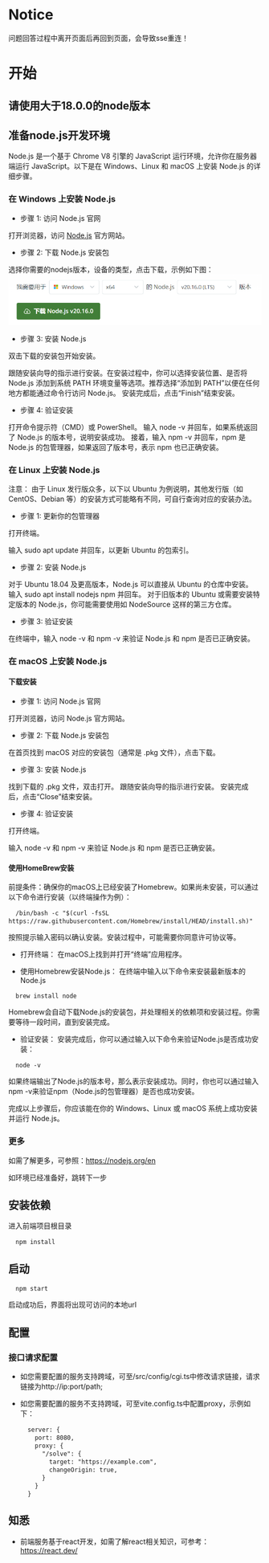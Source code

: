 # Notice
问题回答过程中离开页面后再回到页面，会导致sse重连！
# 开始
## 请使用大于18.0.0的node版本
## 准备node.js开发环境
Node.js 是一个基于 Chrome V8 引擎的 JavaScript 运行环境，允许你在服务器端运行 JavaScript。以下是在 Windows、Linux 和 macOS 上安装 Node.js 的详细步骤。

### 在 Windows 上安装 Node.js
- 步骤 1: 访问 Node.js 官网

打开浏览器，访问 [Node.js](https://nodejs.org/zh-cn/download/prebuilt-installer) 官方网站。

- 步骤 2: 下载 Node.js 安装包

选择你需要的nodejs版本，设备的类型，点击下载，示例如下图：
![windows install](./windows-.png)

- 步骤 3: 安装 Node.js

双击下载的安装包开始安装。

跟随安装向导的指示进行安装。在安装过程中，你可以选择安装位置、是否将 Node.js 添加到系统 PATH 环境变量等选项。推荐选择“添加到 PATH”以便在任何地方都能通过命令行访问 Node.js。
安装完成后，点击“Finish”结束安装。

- 步骤 4: 验证安装

打开命令提示符（CMD）或 PowerShell。
输入 node -v 并回车，如果系统返回了 Node.js 的版本号，说明安装成功。
接着，输入 npm -v 并回车，npm 是 Node.js 的包管理器，如果返回了版本号，表示 npm 也已正确安装。

### 在 Linux 上安装 Node.js
注意： 由于 Linux 发行版众多，以下以 Ubuntu 为例说明，其他发行版（如 CentOS、Debian 等）的安装方式可能略有不同，可自行查询对应的安装办法。

- 步骤 1: 更新你的包管理器

打开终端。

输入 sudo apt update 并回车，以更新 Ubuntu 的包索引。

- 步骤 2: 安装 Node.js

对于 Ubuntu 18.04 及更高版本，Node.js 可以直接从 Ubuntu 的仓库中安装。
输入 sudo apt install nodejs npm 并回车。
对于旧版本的 Ubuntu 或需要安装特定版本的 Node.js，你可能需要使用如 NodeSource 这样的第三方仓库。

- 步骤 3: 验证安装

在终端中，输入 node -v 和 npm -v 来验证 Node.js 和 npm 是否已正确安装。

### 在 macOS 上安装 Node.js

#### 下载安装
- 步骤 1: 访问 Node.js 官网

打开浏览器，访问 Node.js 官方网站。

- 步骤 2: 下载 Node.js 安装包

在首页找到 macOS 对应的安装包（通常是 .pkg 文件），点击下载。

- 步骤 3: 安装 Node.js

找到下载的 .pkg 文件，双击打开。
跟随安装向导的指示进行安装。
安装完成后，点击“Close”结束安装。

- 步骤 4: 验证安装

打开终端。

输入 node -v 和 npm -v 来验证 Node.js 和 npm 是否已正确安装。

#### 使用HomeBrew安装
前提条件：确保你的macOS上已经安装了Homebrew。如果尚未安装，可以通过以下命令进行安装（以终端操作为例）：
```
  /bin/bash -c "$(curl -fsSL https://raw.githubusercontent.com/Homebrew/install/HEAD/install.sh)"
```
按照提示输入密码以确认安装。安装过程中，可能需要你同意许可协议等。

- 打开终端：
在macOS上找到并打开“终端”应用程序。

- 使用Homebrew安装Node.js：
在终端中输入以下命令来安装最新版本的Node.js
```
  brew install node
```
Homebrew会自动下载Node.js的安装包，并处理相关的依赖项和安装过程。你需要等待一段时间，直到安装完成。

- 验证安装：
安装完成后，你可以通过输入以下命令来验证Node.js是否成功安装：
```
  node -v
```
如果终端输出了Node.js的版本号，那么表示安装成功。同时，你也可以通过输入npm -v来验证npm（Node.js的包管理器）是否也成功安装。

完成以上步骤后，你应该能在你的 Windows、Linux 或 macOS 系统上成功安装并运行 Node.js。

### 更多
如需了解更多，可参照：https://nodejs.org/en

如环境已经准备好，跳转下一步

## 安装依赖
进入前端项目根目录
```
  npm install
```

## 启动
```
  npm start
```

启动成功后，界面将出现可访问的本地url

## 配置
### 接口请求配置
- 如您需要配置的服务支持跨域，可至/src/config/cgi.ts中修改请求链接，请求链接为http://ip:port/path;
- 如您需要配置的服务不支持跨域，可至vite.config.ts中配置proxy，示例如下：

  ```
    server: {
      port: 8080,
      proxy: {
        "/solve": {
          target: "https://example.com",
          changeOrigin: true,
        }
      }
    }
  ```

## 知悉
- 前端服务基于react开发，如需了解react相关知识，可参考：https://react.dev/